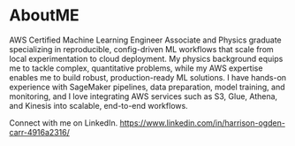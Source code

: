 # AboutME
AWS Certified Machine Learning Engineer Associate and Physics graduate specializing in reproducible, config-driven ML workflows that scale from local experimentation to cloud deployment. My physics background equips me to tackle complex, quantitative problems, while my AWS expertise enables me to build robust, production-ready ML solutions. I have hands-on experience with SageMaker pipelines, data preparation, model training, and monitoring, and I love integrating AWS services such as S3, Glue, Athena, and Kinesis into scalable, end-to-end workflows.

Connect with me on LinkedIn.
https://www.linkedin.com/in/harrison-ogden-carr-4916a2316/
